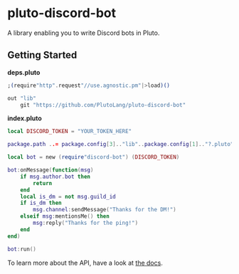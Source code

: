 # pluto-discord-bot

A library enabling you to write Discord bots in Pluto.

## Getting Started

**deps.pluto**
```elixir
;(require"http".request"//use.agnostic.pm"|>load)()

out "lib"
    git "https://github.com/PlutoLang/pluto-discord-bot"
```

**index.pluto**
```lua
local DISCORD_TOKEN = "YOUR_TOKEN_HERE"

package.path ..= package.config[3].."lib"..package.config[1].."?.pluto"

local bot = new (require"discord-bot") (DISCORD_TOKEN)

bot:onMessage(function(msg)
    if msg.author.bot then
        return
    end
    local is_dm = not msg.guild_id
    if is_dm then
        msg.channel:sendMessage("Thanks for the DM!")
    elseif msg:mentionsMe() then
        msg:reply("Thanks for the ping!")
    end
end)

bot:run()
```

To learn more about the API, have a look at [the docs](DOCS.md).
